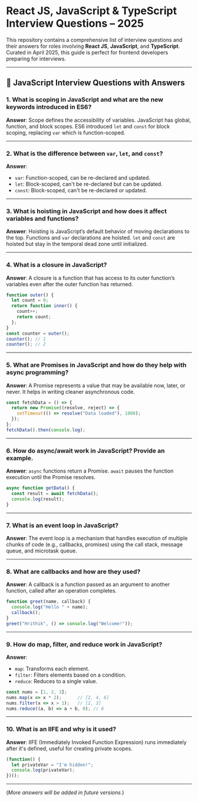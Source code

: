 
# React JS, JavaScript & TypeScript Interview Questions – 2025

This repository contains a comprehensive list of interview questions and their answers for roles involving **React JS**, **JavaScript**, and **TypeScript**. Curated in April 2025, this guide is perfect for frontend developers preparing for interviews.

---

## 📘 JavaScript Interview Questions with Answers

### 1. What is scoping in JavaScript and what are the new keywords introduced in ES6?
**Answer**: Scope defines the accessibility of variables. JavaScript has global, function, and block scopes. ES6 introduced `let` and `const` for block scoping, replacing `var` which is function-scoped.

---

### 2. What is the difference between `var`, `let`, and `const`?
**Answer**:
- `var`: Function-scoped, can be re-declared and updated.
- `let`: Block-scoped, can't be re-declared but can be updated.
- `const`: Block-scoped, can't be re-declared or updated.

---

### 3. What is hoisting in JavaScript and how does it affect variables and functions?
**Answer**: Hoisting is JavaScript’s default behavior of moving declarations to the top. Functions and `var` declarations are hoisted. `let` and `const` are hoisted but stay in the temporal dead zone until initialized.

---

### 4. What is a closure in JavaScript?
**Answer**: A closure is a function that has access to its outer function’s variables even after the outer function has returned.

```js
function outer() {
  let count = 0;
  return function inner() {
    count++;
    return count;
  };
}
const counter = outer();
counter(); // 1
counter(); // 2
```

---

### 5. What are Promises in JavaScript and how do they help with async programming?
**Answer**: A Promise represents a value that may be available now, later, or never. It helps in writing cleaner asynchronous code.

```js
const fetchData = () => {
  return new Promise((resolve, reject) => {
    setTimeout(() => resolve("Data loaded"), 1000);
  });
};
fetchData().then(console.log);
```

---

### 6. How do async/await work in JavaScript? Provide an example.
**Answer**: `async` functions return a Promise. `await` pauses the function execution until the Promise resolves.

```js
async function getData() {
  const result = await fetchData();
  console.log(result);
}
```

---

### 7. What is an event loop in JavaScript?
**Answer**: The event loop is a mechanism that handles execution of multiple chunks of code (e.g., callbacks, promises) using the call stack, message queue, and microtask queue.

---

### 8. What are callbacks and how are they used?
**Answer**: A callback is a function passed as an argument to another function, called after an operation completes.

```js
function greet(name, callback) {
  console.log("Hello " + name);
  callback();
}
greet("Hrithik", () => console.log("Welcome!"));
```

---

### 9. How do map, filter, and reduce work in JavaScript?
**Answer**:
- `map`: Transforms each element.
- `filter`: Filters elements based on a condition.
- `reduce`: Reduces to a single value.

```js
const nums = [1, 2, 3];
nums.map(x => x * 2);      // [2, 4, 6]
nums.filter(x => x > 1);   // [2, 3]
nums.reduce((a, b) => a + b, 0); // 6
```

---

### 10. What is an IIFE and why is it used?
**Answer**: IIFE (Immediately Invoked Function Expression) runs immediately after it's defined, useful for creating private scopes.

```js
(function() {
  let privateVar = "I'm hidden!";
  console.log(privateVar);
})();
```

---

(*More answers will be added in future versions.*)
